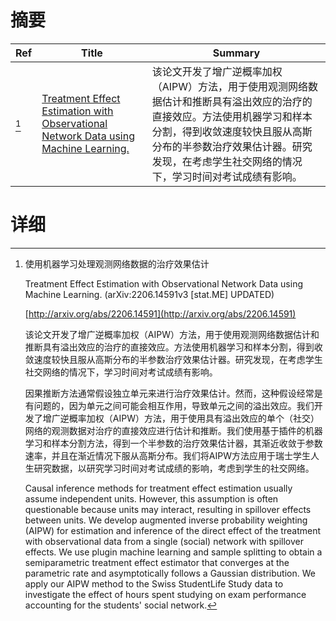 # 摘要

| Ref | Title | Summary |
| --- | --- | --- |
| [^1] | [Treatment Effect Estimation with Observational Network Data using Machine Learning.](http://arxiv.org/abs/2206.14591) | 该论文开发了增广逆概率加权（AIPW）方法，用于使用观测网络数据估计和推断具有溢出效应的治疗的直接效应。方法使用机器学习和样本分割，得到收敛速度较快且服从高斯分布的半参数治疗效果估计器。研究发现，在考虑学生社交网络的情况下，学习时间对考试成绩有影响。 |

# 详细

[^1]: 使用机器学习处理观测网络数据的治疗效果估计

    Treatment Effect Estimation with Observational Network Data using Machine Learning. (arXiv:2206.14591v3 [stat.ME] UPDATED)

    [http://arxiv.org/abs/2206.14591](http://arxiv.org/abs/2206.14591)

    该论文开发了增广逆概率加权（AIPW）方法，用于使用观测网络数据估计和推断具有溢出效应的治疗的直接效应。方法使用机器学习和样本分割，得到收敛速度较快且服从高斯分布的半参数治疗效果估计器。研究发现，在考虑学生社交网络的情况下，学习时间对考试成绩有影响。

    

    因果推断方法通常假设独立单元来进行治疗效果估计。然而，这种假设经常是有问题的，因为单元之间可能会相互作用，导致单元之间的溢出效应。我们开发了增广逆概率加权（AIPW）方法，用于使用具有溢出效应的单个（社交）网络的观测数据对治疗的直接效应进行估计和推断。我们使用基于插件的机器学习和样本分割方法，得到一个半参数的治疗效果估计器，其渐近收敛于参数速率，并且在渐近情况下服从高斯分布。我们将AIPW方法应用于瑞士学生人生研究数据，以研究学习时间对考试成绩的影响，考虑到学生的社交网络。

    Causal inference methods for treatment effect estimation usually assume independent units. However, this assumption is often questionable because units may interact, resulting in spillover effects between units. We develop augmented inverse probability weighting (AIPW) for estimation and inference of the direct effect of the treatment with observational data from a single (social) network with spillover effects. We use plugin machine learning and sample splitting to obtain a semiparametric treatment effect estimator that converges at the parametric rate and asymptotically follows a Gaussian distribution. We apply our AIPW method to the Swiss StudentLife Study data to investigate the effect of hours spent studying on exam performance accounting for the students' social network.
    

